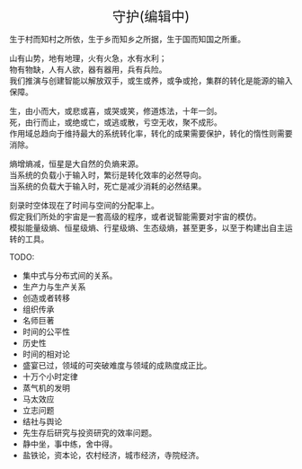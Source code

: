 <center><font size=5>守护(编辑中)</font></center>

生于村而知村之所依，生于乡而知乡之所据，生于国而知国之所重。<br/>

山有山势，地有地理，火有火急，水有水利；<br/>
物有物缺，人有人欲，器有器用，兵有兵险。<br/>
我们推演与创建智能以解放双手，或生或养，或争或抢，集群的转化是能源的输入保障。<br/>

生，由小而大，或悲或喜，或哭或笑，修道炼法，十年一剑。<br/>
死，由行而止，或绝或亡，或逃或散，亏空无收，聚不成形。<br/>
作用域总趋向于维持最大的系统转化率，转化的成果需要保护，转化的惰性则需要消除。<br/>

熵增熵减，恒星是大自然的负熵来源。<br/>
当系统的负载小于输入时，繁衍是转化效率的必然导向。<br/>
当系统的负载大于输入时，死亡是减少消耗的必然结果。<br/>

刻录时空体现在了时间与空间的分配率上。<br/>
假定我们所处的宇宙是一套高级的程序，或者说智能需要对宇宙的模仿。<br/>
模拟能量级熵、恒星级熵、行星级熵、生态级熵，甚至更多，以至于构建出自主运转的工具。<br/>


TODO: 
* 集中式与分布式间的关系。
* 生产力与生产关系
* 创造或者转移
* 组织传承
* 名师巨著
* 时间的公平性
* 历史性
* 时间的相对论
* 盛宴已过，领域的可突破难度与领域的成熟度成正比。
* 十万个小时定律
* 蒸气机的发明
* 马太效应
* 立志问题
* 结社与舆论
* 先生存后研究与投资研究的效率问题。
* 静中坐，事中练，舍中得。
* 盐铁论，资本论，农村经济，城市经济，寺院经济。
